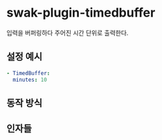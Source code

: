 # swak-plugin-timedbuffer

입력을 버퍼링하다 주어진 시간 단위로 출력한다.

## 설정 예시

```yml
- TimedBuffer:
  minutes: 10
```

## 동작 방식

## 인자들


